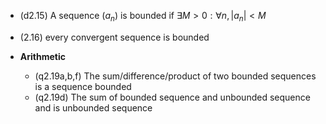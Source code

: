 
- (d2.15) A sequence $(a_{n})$ is bounded if $\exists{M>0}:\forall{n}, |a_{n}|<M$
- (2.16) every convergent sequence is bounded

- **Arithmetic**
	- (q2.19a,b,f) The sum/difference/product of two bounded sequences is a sequence bounded
	- (q2.19d) The sum of bounded sequence and unbounded sequence and is unbounded sequence